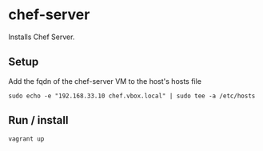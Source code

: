 # chef-server
Installs Chef Server.

## Setup
Add the fqdn of the chef-server VM to the host's hosts file
```
sudo echo -e "192.168.33.10 chef.vbox.local" | sudo tee -a /etc/hosts
```

## Run / install
```
vagrant up
```
